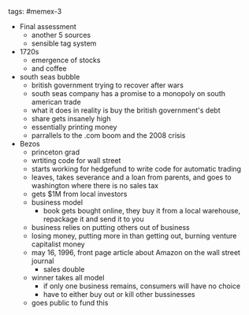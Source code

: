 tags: #memex-3 

- Final assessment
	- another 5 sources
	- sensible tag system
- 1720s
	- emergence of stocks
	- and coffee
- south seas bubble
	- british government trying to recover after wars
	- south seas company has a promise to a monopoly on south american trade
	- what it does in reality is buy the british government's debt
	- share gets insanely high
	- essentially printing money
	- parrallels to the .com boom and the 2008 crisis
- Bezos
	- princeton grad
	- wrtiting code for wall street
	- starts working for hedgefund to write code for automatic trading
	- leaves, takes severance and a loan from parents, and goes to washington where there is no sales tax
	- gets $1M from local investors
	- business model
		- book gets bought online, they buy it from a local warehouse, repackage it and send it to you
	- business relies on putting others out of business
	- losing money, putting more in than getting out, burning venture capitalist money
	- may 16, 1996, front page article about Amazon on the wall street journal
		- sales double
	- winner takes all model
		- if only one business remains, consumers will have no choice
		- have to either buy out or kill other bussinesses 
	- goes public to fund this